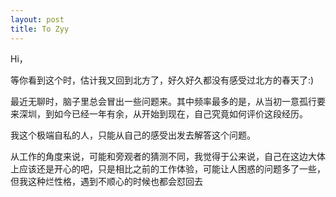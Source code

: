 ```yaml
---
layout: post
title: To Zyy
---
```


Hi，

等你看到这个时，估计我又回到北方了，好久好久都没有感受过北方的春天了:)

最近无聊时，脑子里总会冒出一些问题来。其中频率最多的是，从当初一意孤行要来深圳，到如今已经一年有余，从开始到现在，自己究竟如何评价这段经历。

我这个极端自私的人，只能从自己的感受出发去解答这个问题。

从工作的角度来说，可能和旁观者的猜测不同，我觉得于公来说，自己在这边大体上应该还是开心的吧，只是相比之前的工作体验，可能让人困惑的问题多了一些，但我这种烂性格，遇到不顺心的时候也都会怼回去
